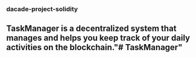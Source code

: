 ### dacade-project-solidity
## TaskManager is a decentralized system that manages and helps you keep track of your daily activities on the blockchain."# TaskManager" 
